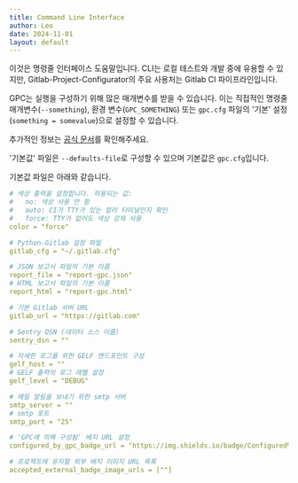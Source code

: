 ```yaml
---
title: Command Line Interface
author: Leo
date: 2024-11-01
layout: default
---
```


이것은 명령줄 인터페이스 도움말입니다. CLI는 로컬 테스트와 개발 중에 유용할 수 있지만, Gitlab-Project-Configurator의 주요 사용처는 Gitlab CI 파이프라인입니다.

GPC는 실행을 구성하기 위해 많은 매개변수를 받을 수 있습니다. 이는 직접적인 명령줄 매개변수(`--something`), 환경 변수(`GPC_SOMETHING`) 또는 `gpc.cfg` 파일의 '기본' 설정(`something = somevalue`)으로 설정할 수 있습니다.

추가적인 정보는 [공식 문서](https://grouperenault.gitlab.io/gitlab-project-configurator/docs/cli.html)를 확인해주세요.

'기본값' 파일은 `--defaults-file`로 구성할 수 있으며 기본값은 `gpc.cfg`입니다.

기본값 파일은 아래와 같습니다.

```yml
# 색상 출력을 설정합니다. 허용되는 값:
#   no: 색상 사용 안 함
#   auto: CI가 TTY가 있는 컬러 터미널인지 확인
#   force: TTY가 없어도 색상 강제 사용
color = "force"

# Python-Gitlab 설정 파일
gitlab_cfg = "~/.gitlab.cfg"

# JSON 보고서 파일의 기본 이름
report_file = "report-gpc.json"
# HTML 보고서 파일의 기본 이름
report_html = "report-gpc.html"

# 기본 Gitlab 서버 URL
gitlab_url = "https://gitlab.com"

# Sentry DSN (데이터 소스 이름)
sentry_dsn = ""

# 자세한 로그를 위한 GELF 엔드포인트 구성
gelf_host = ""
# GELF 출력의 로그 레벨 설정
gelf_level = "DEBUG"

# 메일 알림을 보내기 위한 smtp 서버
smtp_server = ""
# smtp 포트
smtp_port = "25"

# 'GPC에 의해 구성됨' 배지 URL 설정
configured_by_gpc_badge_url = "https://img.shields.io/badge/Configured%20by-GPC-green.svg"

# 프로젝트에 유지할 외부 배지 이미지 URL 목록
accepted_external_badge_image_urls = [""]
```
